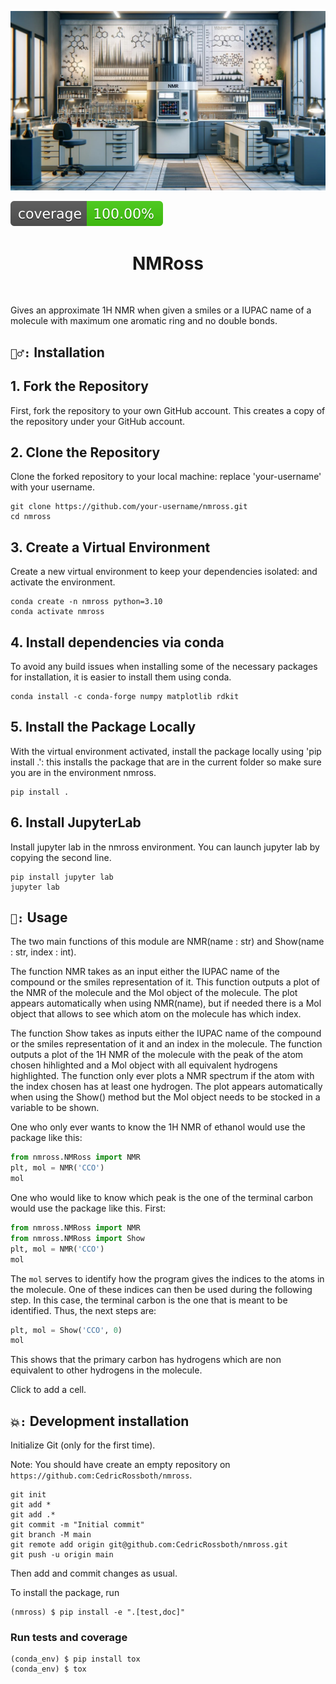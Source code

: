 ![Project Logo](assets/banner.png)

![Coverage Status](assets/coverage-badge.svg)

<h1 align="center">
NMRoss
</h1>

<br>


Gives an approximate 1H NMR when given a smiles or a IUPAC name of a molecule with maximum one aromatic ring and no double bonds.

## `👷‍♂️:` Installation

## 1. Fork the Repository

First, fork the repository to your own GitHub account. This creates a copy of the repository under your GitHub account.

## 2. Clone the Repository

Clone the forked repository to your local machine: replace 'your-username' with your username.
```
git clone https://github.com/your-username/nmross.git
cd nmross
```

## 3. Create a Virtual Environment

Create a new virtual environment to keep your dependencies isolated: and activate the environment.
```
conda create -n nmross python=3.10
conda activate nmross
```
## 4. Install dependencies via conda

To avoid any build issues when installing some of the necessary packages for installation, it is easier to install them using conda.
```
conda install -c conda-forge numpy matplotlib rdkit
```




## 5. Install the Package Locally

With the virtual environment activated, install the package locally using 'pip install .': this installs the package that are in the current folder so make sure you are in the environment nmross.
```
pip install .
```
## 6. Install JupyterLab 

Install jupyter lab in the nmross environment. You can launch jupyter lab by copying the second line.

```
pip install jupyter lab
jupyter lab
```


## `🧠:` Usage


The two main functions of this module are NMR(name : str) and Show(name : str, index : int).

The function NMR takes as an input either the IUPAC name of the compound or the smiles representation of it. This function outputs a plot of the NMR of the molecule and the Mol object of the molecule. The plot appears automatically when using NMR(name), but if needed there is a Mol object that allows to see which atom on the molecule has which index.

The function Show takes as inputs either the IUPAC name of the compound or the smiles representation of it and an index in the molecule. The function outputs a plot of the 1H NMR of the molecule with the peak of the atom chosen hihlighted and a Mol object with all equivalent hydrogens highlighted. The function only ever plots a NMR spectrum if the atom with the index chosen has at least one hydrogen. The plot appears automatically when using the Show() method but the Mol object needs to be stocked in a variable to be shown.

One who only ever wants to know the 1H NMR of ethanol would use the package like this:

```python
from nmross.NMRoss import NMR
plt, mol = NMR('CCO')
mol
```

One who would like to know which peak is the one of the terminal carbon would use the package like this. First:

```python
from nmross.NMRoss import NMR
from nmross.NMRoss import Show
plt, mol = NMR('CCO')
mol
```

The `mol` serves to identify how the program gives the indices to the atoms in the molecule. One of these indices can then be used during the following step. In this case, the terminal carbon is the one that is meant to be identified. Thus, the next steps are:
```python
plt, mol = Show('CCO', 0)
mol
```
This shows that the primary carbon has hydrogens which are non equivalent to other hydrogens in the molecule.


Click to add a cell.




## `💥:` Development installation

Initialize Git (only for the first time). 

Note: You should have create an empty repository on `https://github.com:CedricRossboth/nmross`.

```
git init
git add * 
git add .*
git commit -m "Initial commit" 
git branch -M main
git remote add origin git@github.com:CedricRossboth/nmross.git 
git push -u origin main
```

Then add and commit changes as usual. 

To install the package, run

```
(nmross) $ pip install -e ".[test,doc]"
```

### Run tests and coverage

```
(conda_env) $ pip install tox
(conda_env) $ tox
```



